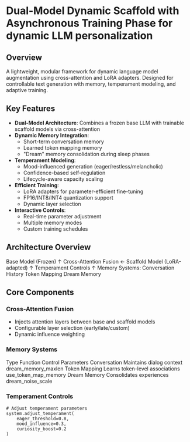 # Dual-Model Dynamic Scaffold with Asynchronous Training Phase for dynamic LLM personalization

## Overview
A lightweight, modular framework for dynamic language model augmentation using cross-attention and LoRA adapters. Designed for controllable text generation with memory, temperament modeling, and adaptive training.

## Key Features
- **Dual-Model Architecture**: Combines a frozen base LLM with trainable scaffold models via cross-attention
- **Dynamic Memory Integration**: 
  - Short-term conversation memory
  - Learned token mapping memory
  - "Dream" memory consolidation during sleep phases
- **Temperament Modeling**: 
  - Mood-influenced generation (eager/restless/melancholic)
  - Confidence-based self-regulation
  - Lifecycle-aware capacity scaling
- **Efficient Training**:
  - LoRA adapters for parameter-efficient fine-tuning
  - FP16/INT8/INT4 quantization support
  - Dynamic layer selection
- **Interactive Controls**:
  - Real-time parameter adjustment
  - Multiple memory modes
  - Custom training schedules
 
## Architecture Overview
Base Model (Frozen)
↑
Cross-Attention Fusion ← Scaffold Model (LoRA-adapted)
↑
Temperament Controls
↑
Memory Systems:
Conversation History
Token Mapping
Dream Memory

## Core Components
### Cross-Attention Fusion
- Injects attention layers between base and scaffold models
- Configurable layer selection (early/late/custom)
- Dynamic influence weighting

### Memory Systems
Type	Function	Control Parameters
Conversation	Maintains dialog context	dream_memory_maxlen
Token Mapping	Learns token-level associations	use_token_map_memory
Dream Memory	Consolidates experiences	dream_noise_scale

### Temperament Controls
```
# Adjust temperament parameters
system.adjust_temperament(
    eager_threshold=0.8,
    mood_influence=0.3,
    curiosity_boost=0.2
)
```



